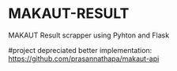 # MAKAUT-RESULT
MAKAUT Result scrapper using Pyhton and Flask

#project depreciated
better implementation: https://github.com/prasannathapa/makaut-api
